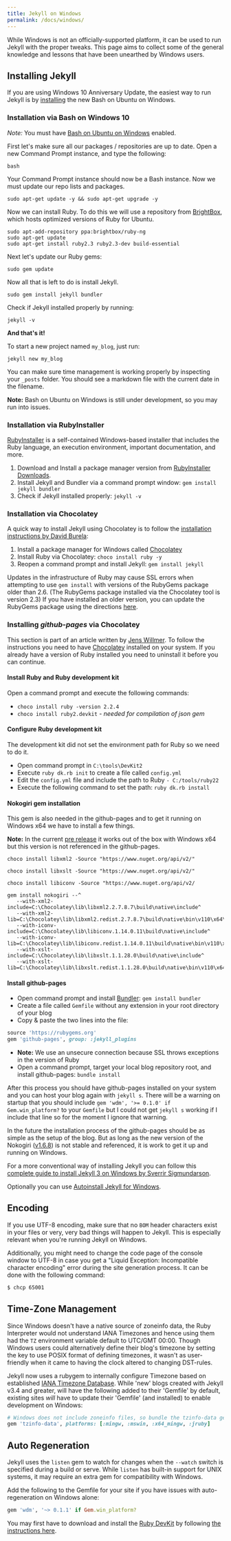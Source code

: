 ```yaml
---
title: Jekyll on Windows
permalink: /docs/windows/
---
```


While Windows is not an officially-supported platform, it can be used to run Jekyll with the proper tweaks. This page aims to collect some of the general knowledge and lessons that have been unearthed by Windows users.


## Installing Jekyll

If you are using Windows 10 Anniversary Update, the easiest way to run Jekyll is by [installing][WSL-Guide] the new Bash on Ubuntu on Windows.


### Installation via Bash on Windows 10

*Note:* You must have [Bash on Ubuntu on Windows][BASH-WSL] enabled.

First let's make sure all our packages / repositories are up to date. Open a new Command Prompt instance, and type the following:

```shell
bash
```
Your Command Prompt instance should now be a Bash instance. Now we must update our repo lists and packages.

```shell
sudo apt-get update -y && sudo apt-get upgrade -y
```
Now we can install Ruby. To do this we will use a repository from [BrightBox](https://www.brightbox.com/docs/ruby/ubuntu/), which hosts optimized versions of Ruby for Ubuntu.

```shell
sudo apt-add-repository ppa:brightbox/ruby-ng
sudo apt-get update
sudo apt-get install ruby2.3 ruby2.3-dev build-essential
```

Next let's update our Ruby gems:

```shell
sudo gem update
```

Now all that is left to do is install Jekyll.

```shell
sudo gem install jekyll bundler
```

Check if Jekyll installed properly by running:

```shell
jekyll -v
```

**And that's it!**

To start a new project named `my_blog`, just run:

```shell
jekyll new my_blog
```

You can make sure time management is working properly by inspecting your `_posts` folder. You should see a markdown file with the current date in the filename.

**Note:** Bash on Ubuntu on Windows is still under development, so you may run into issues.


[WSL-Guide]: https://msdn.microsoft.com/en-us/commandline/wsl/install_guide
[BASH-WSL]: https://msdn.microsoft.com/en-us/commandline/wsl/about


### Installation via RubyInstaller

[RubyInstaller][] is a self-contained Windows-based installer that includes the Ruby language, an execution environment, important documentation, and more.

1. Download and Install a package manager version from [RubyInstaller Downloads][RubyInstaller-downloads].
2. Install Jekyll and Bundler via a command prompt window: `gem install jekyll bundler`
3. Check if Jekyll installed properly: `jekyll -v`

[RubyInstaller]: https://rubyinstaller.org/
[RubyInstaller-downloads]: https://rubyinstaller.org/downloads/


### Installation via Chocolatey

A quick way to install Jekyll using Chocolatey is to follow the [installation instructions by David Burela](https://davidburela.wordpress.com/2015/11/28/easily-install-jekyll-on-windows-with-3-command-prompt-entries-and-chocolatey/):

 1. Install a package manager for Windows called [Chocolatey][]
 2. Install Ruby via Chocolatey: `choco install ruby -y`
 3. Reopen a command prompt and install Jekyll: `gem install jekyll`

Updates in the infrastructure of Ruby may cause SSL errors when attempting to use `gem install` with versions of the RubyGems package older than 2.6. (The RubyGems package installed via the Chocolatey tool is version 2.3) If you have installed an older version, you can update the RubyGems package using the directions [here][ssl-certificate-update].

[ssl-certificate-update]: http://guides.rubygems.org/ssl-certificate-update/#installing-using-update-packages


### Installing *github-pages* via Chocolatey

This section is part of an article written by [Jens Willmer][jwillmerPost]. To follow the instructions you need to have [Chocolatey][] installed on your system. If you already have a version of Ruby installed you need to uninstall it before you can continue.


#### Install Ruby and Ruby development kit

Open a command prompt and execute the following commands:

 * `choco install ruby -version 2.2.4`
 * `choco install ruby2.devkit` - _needed for compilation of json gem_


#### Configure Ruby development kit

The development kit did not set the environment path for Ruby so we need to do it.

 * Open command prompt in `C:\tools\DevKit2`
 * Execute `ruby dk.rb init` to create a file called `config.yml`
 * Edit the `config.yml` file and include the path to Ruby `- C:/tools/ruby22`
 * Execute the following command to set the path: `ruby dk.rb install`


#### Nokogiri gem installation

This gem is also needed in the github-pages and to get it running on Windows x64 we have to install a few things.

**Note:** In the current [pre release][nokogiriFails] it works out of the box with Windows x64 but this version is not referenced in the github-pages.

```shell
choco install libxml2 -Source "https://www.nuget.org/api/v2/"

choco install libxslt -Source "https://www.nuget.org/api/v2/"

choco install libiconv -Source "https://www.nuget.org/api/v2/
```

```shell
gem install nokogiri --^
   --with-xml2-include=C:\Chocolatey\lib\libxml2.2.7.8.7\build\native\include^
   --with-xml2-lib=C:\Chocolatey\lib\libxml2.redist.2.7.8.7\build\native\bin\v110\x64\Release\dynamic\cdecl^
   --with-iconv-include=C:\Chocolatey\lib\libiconv.1.14.0.11\build\native\include^
   --with-iconv-lib=C:\Chocolatey\lib\libiconv.redist.1.14.0.11\build\native\bin\v110\x64\Release\dynamic\cdecl^
   --with-xslt-include=C:\Chocolatey\lib\libxslt.1.1.28.0\build\native\include^
   --with-xslt-lib=C:\Chocolatey\lib\libxslt.redist.1.1.28.0\build\native\bin\v110\x64\Release\dynamic
```

#### Install github-pages

  * Open command prompt and install [Bundler][]: `gem install bundler`
  * Create a file called `Gemfile` without any extension in your root directory of your blog
  * Copy & paste the two lines into the file:


```ruby
source 'https://rubygems.org'
gem 'github-pages', group: :jekyll_plugins
```

 * **Note:** We use an unsecure connection because SSL throws exceptions in the version of Ruby
 * Open a command prompt, target your local blog repository root, and install github-pages: `bundle install`


After this process you should have github-pages installed on your system and you can host your blog again with `jekyll s`.
There will be a warning on startup that you should include `gem 'wdm', '>= 0.1.0' if Gem.win_platform?` to your `Gemfile` but I could not get `jekyll s` working if I include that line so for the moment I ignore that warning.

In the future the installation process of the github-pages should be as simple as the setup of the blog. But as long as the new version of the Nokogiri ([v1.6.8][nokogiriReleases]) is not stable and referenced, it is work to get it up and running on Windows.

[jwillmerPost]: https://jwillmer.de/blog/tutorial/how-to-install-jekyll-and-pages-gem-on-windows-10-x46 "Installation instructions by Jens Willmer"
[Chocolatey]: https://chocolatey.org/install "Package manager for Windows"
[nokogiriFails]: https://github.com/sparklemotion/nokogiri/issues/1456#issuecomment-206481794 "Nokogiri fails to install on Ruby 2.3 for Windows"
[Bundler]: http://bundler.io/ "Ruby Dependencie Manager"
[nokogiriReleases]: https://github.com/sparklemotion/nokogiri/releases "Nokogiri Releases"

For a more conventional way of installing Jekyll you can follow this [complete guide to install Jekyll 3 on Windows by Sverrir Sigmundarson][windows-installjekyll3].

Optionally you can use [Autoinstall Jekyll for Windows][fastjekyll-autoinstall].

[windows-installjekyll3]: https://labs.sverrirs.com/jekyll/
[fastjekyll-autoinstall]: https://github.com/KeJunMao/fastjekyll#autoinstall-jekyll-for-windows


## Encoding

If you use UTF-8 encoding, make sure that no `BOM` header characters exist in your files or very, very bad things will happen to
Jekyll. This is especially relevant when you're running Jekyll on Windows.

Additionally, you might need to change the code page of the console window to UTF-8 in case you get a "Liquid Exception: Incompatible character encoding" error during the site generation process. It can be done with the following command:

```sh
$ chcp 65001
```


## Time-Zone Management

Since Windows doesn't have a native source of zoneinfo data, the Ruby Interpreter would not understand IANA Timezones and hence using them had the `TZ` environment variable default to UTC/GMT 00:00.
Though Windows users could alternatively define their blog's timezone by setting the key to use POSIX format of defining timezones, it wasn't as user-friendly when it came to having the clock altered to changing DST-rules.

Jekyll now uses a rubygem to internally configure Timezone based on established [IANA Timezone Database][IANA-database].
While 'new' blogs created with Jekyll v3.4 and greater, will have the following added to their 'Gemfile' by default, existing sites *will* have to update their 'Gemfile' (and installed) to enable development on Windows:

```ruby
# Windows does not include zoneinfo files, so bundle the tzinfo-data gem
gem 'tzinfo-data', platforms: [:mingw, :mswin, :x64_mingw, :jruby]
```

[IANA-database]: https://en.wikipedia.org/wiki/List_of_tz_database_time_zones


## Auto Regeneration

Jekyll uses the `listen` gem to watch for changes when the `--watch` switch is specified during a build or serve. While `listen` has built-in support for UNIX systems, it may require an extra gem for compatibility with Windows.

Add the following to the Gemfile for your site if you have issues with auto-regeneration on Windows alone:

```ruby
gem 'wdm', '~> 0.1.1' if Gem.win_platform?
```

You may first have to download and install the [Ruby DevKit](https://rubyinstaller.org/downloads/) by following [the instructions here](https://github.com/oneclick/rubyinstaller/wiki/Development-Kit).
